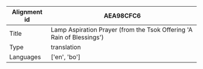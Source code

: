 |Alignment id | AEA98CFC6
| --- | --- 
|Title | Lamp Aspiration Prayer (from the Tsok Offering 'A Rain of Blessings') 
|Type | translation
|Languages | ['en', 'bo']